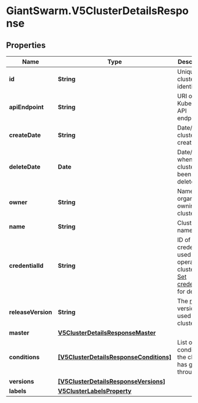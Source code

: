 # GiantSwarm.V5ClusterDetailsResponse

## Properties
Name | Type | Description | Notes
------------ | ------------- | ------------- | -------------
**id** | **String** | Unique cluster identifier | [optional] 
**apiEndpoint** | **String** | URI of the Kubernetes API endpoint | [optional] 
**createDate** | **String** | Date/time of cluster creation | [optional] 
**deleteDate** | **Date** | Date/time when cluster has been deleted | [optional] 
**owner** | **String** | Name of the organization owning the cluster  | [optional] 
**name** | **String** | Cluster name | [optional] 
**credentialId** | **String** | ID of the credentials used to operate the cluster. See [Set credentials](#operation/addCredentials) for details.  | [optional] 
**releaseVersion** | **String** | The [release](https://docs.giantswarm.io/api/#tag/releases) version used by the cluster  | [optional] 
**master** | [**V5ClusterDetailsResponseMaster**](V5ClusterDetailsResponseMaster.md) |  | [optional] 
**conditions** | [**[V5ClusterDetailsResponseConditions]**](V5ClusterDetailsResponseConditions.md) | List of conditions the cluster has gone through | [optional] 
**versions** | [**[V5ClusterDetailsResponseVersions]**](V5ClusterDetailsResponseVersions.md) |  | [optional] 
**labels** | [**V5ClusterLabelsProperty**](V5ClusterLabelsProperty.md) |  | [optional] 


